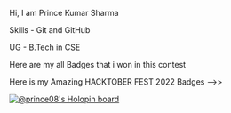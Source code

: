 Hi, I am Prince Kumar Sharma

Skills - Git and GitHub

UG - B.Tech in CSE

Here are my all Badges that i won in this contest

Here is my Amazing HACKTOBER FEST 2022 Badges -->> 

[![@prince08's Holopin board](https://holopin.me/prince08)](https://holopin.io/@prince08)

